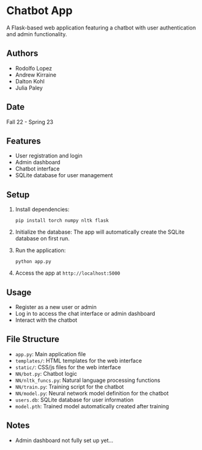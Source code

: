 # Chatbot App

A Flask-based web application featuring a chatbot with user authentication and admin functionality.

## Authors

- Rodolfo Lopez
- Andrew Kirraine
- Dalton Kohl
- Julia Paley

## Date

Fall 22 - Spring 23

## Features

- User registration and login
- Admin dashboard
- Chatbot interface
- SQLite database for user management

## Setup

1. Install dependencies:

   ```
   pip install torch numpy nltk flask
   ```

2. Initialize the database:
   The app will automatically create the SQLite database on first run.

3. Run the application:

   ```
   python app.py
   ```

4. Access the app at `http://localhost:5000`

## Usage

- Register as a new user or admin
- Log in to access the chat interface or admin dashboard
- Interact with the chatbot

## File Structure

- `app.py`: Main application file
- `templates/`: HTML templates for the web interface
- `static/`: CSS/js files for the web interface
- `NN/bot.py`: Chatbot logic
- `NN/nltk_funcs.py`: Natural language processing functions
- `NN/train.py`: Training script for the chatbot
- `NN/model.py`: Neural network model definition for the chatbot
- `users.db`: SQLite database for user information
- `model.pth`: Trained model automatically created after training

## Notes

- Admin dashboard not fully set up yet...
